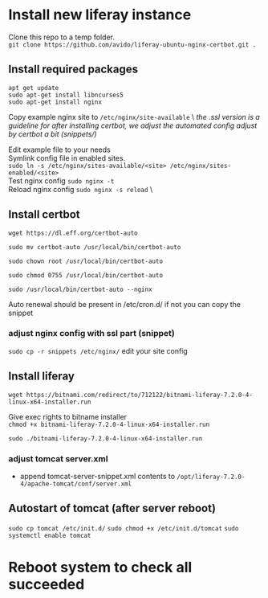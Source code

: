 # Install new liferay instance

Clone this repo to a temp folder. \
`git clone https://github.com/avido/liferay-ubuntu-nginx-certbot.git .`

## Install required packages
`apt get update` \
`sudo apt-get install libncurses5` \
`sudo apt-get install nginx`

Copy example nginx site to `/etc/nginx/site-available` \ 
_the .ssl version is a guideline for after installing certbot, we adjust the automated config adjust by certbot a bit (snippets/)_  

Edit example file to your needs \
Symlink config file in enabled sites. \
`sudo ln -s /etc/nginx/sites-available/<site> /etc/nginx/sites-enabled/<site>` \
Test nginx config
`sudo nginx -t` \
Reload nginx config
`sudo nginx -s reload` \

## Install certbot
`wget https://dl.eff.org/certbot-auto`

`sudo mv certbot-auto /usr/local/bin/certbot-auto`

`sudo chown root /usr/local/bin/certbot-auto`

`sudo chmod 0755 /usr/local/bin/certbot-auto`

`sudo /usr/local/bin/certbot-auto --nginx`

Auto renewal should be present in /etc/cron.d/<certbot> if not you can copy the snippet

### adjust nginx config with ssl part (snippet)
`sudo cp -r snippets /etc/nginx/` 
edit your site config

## Install liferay
`wget https://bitnami.com/redirect/to/712122/bitnami-liferay-7.2.0-4-linux-x64-installer.run` 

Give exec rights to bitname installer \
`chmod +x bitnami-liferay-7.2.0-4-linux-x64-installer.run`

`sudo ./bitnami-liferay-7.2.0-4-linux-x64-installer.run`

### adjust tomcat server.xml
- append tomcat-server-snippet.xml contents to `/opt/liferay-7.2.0-4/apache-tomcat/conf/server.xml`

## Autostart of tomcat (after server reboot)
`sudo cp tomcat /etc/init.d/`
`sudo chmod +x /etc/init.d/tomcat`
`sudo systemctl enable tomcat`

# Reboot system to check all succeeded
